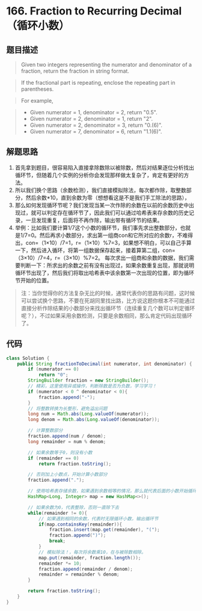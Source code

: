# 166. Fraction to Recurring Decimal（循环小数）

## 题目描述
> Given two integers representing the numerator and denominator of a fraction, return the fraction in string format.

> If the fractional part is repeating, enclose the repeating part in parentheses.

> For example,

> - Given numerator = 1, denominator = 2, return "0.5".
> - Given numerator = 2, denominator = 1, return "2".
> - Given numerator = 2, denominator = 3, return "0.(6)".
> - Given numerator = 7, denominator = 6, return "1.1(6)".

## 解题思路
1. 首先拿到题目，很容易陷入直接拿除数除以被除数，然后对结果逐位分析找出循环节，但随着几个实例的分析你会发现那样做太复杂了，肯定有更好的方法。
&ensp;
2. 所以我们换个思路（余数检测），我们直接模拟除法，每次都作除，取整数部分，然后余数*10，直到余数为零（想想看这是不是我们手工除法的思路），
&ensp;
3. 那么如何发现循环节呢？我们发现当某一次作除的余数在以前的余数历史中出现过，就可以判定存在循环节了，因此我们可以通过哈希表来存余数的历史记录，一旦发现重复，后面将不再作除，输出带有循环节的结果。
&ensp;
4. 举例：比如我们要计算1/7这个小数的循环节，我们事先求出整数部分，也就是1/7=0。然后再求小数部分，求出第一组商con和它所对应的余数r，不难得出，con=（1×10）/7=1，r=（1×10）%7=3，如果想不明白，可以自己手算一下，然后进入循环，将第一组数据保存起来，接着算第二组，con=（3×10）/7=4，r=（3×10）%7=2。
每次求出一组商和余数的数据，我们需要判断一下：所求出的余数之前有没有出现过，如果余数重复出现，那就说明循环节出现了，然后我们将取出哈希表中该余数第一次出现的位置，即为循环节开始的位置。

> 注：当你觉得你的方法复杂无比的时候，通常代表你的思路有问题，这时候可以尝试换个思路，不要在死胡同里找出路，比方说这题你根本不可能通过直接分析作除结果的小数部分来找出循环节（连续重复几个数可以判定循环呢？），不过如果采用余数检测，只要是余数相同，那么肯定代码出现循环了。

## 代码

```java
class Solution {
    public String fractionToDecimal(int numerator, int denominator) {
        if (numerator == 0)
            return "0";
        StringBuilder fraction = new StringBuilder();
        // 精彩，这里使用异或操作，判断除数是否为负数，学习学习！
        if (numerator < 0 ^ denominator < 0){
            fraction.append("-");
        }
        // 将整数转换为长整形，避免溢出问题
        long num = Math.abs(Long.valueOf(numerator));
        long denom = Math.abs(Long.valueOf(denominator));

        // 计算整数部分
        fraction.append(num / denom);
        long remainder = num % denom;

        // 如果余数等于0，则没有小数
        if (remainder == 0)
            return fraction.toString();

        // 否则加上小数点，开始计算小数部分
        fraction.append(".");

        // 使用哈希表存储余数，如果遇到余数相等的情况，那么就代表后面的小数开始循环
        HashMap<Long, Integer> map = new HashMap<>();

        // 如果余数为0，代表整除，否则一直除下去
        while(remainder != 0){
            // 如果遇到相同的余数，代表时无限循环小数，输出循环节
            if(map.containsKey(remainder)){
                fraction.insert(map.get(remainder), "(");
                fraction.append(")");
                break;
            }
            // 模拟除法！，每次将余数乘10，在与被除数相除。
            map.put(remainder, fraction.length());
            remainder *= 10;
            fraction.append(remainder / denom);
            remainder = remainder % denom;
        }

        return fraction.toString();
    }
}
```